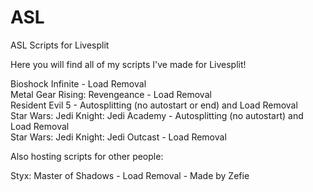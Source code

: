 # ASL
ASL Scripts for Livesplit

Here you will find all of my scripts I've made for Livesplit!

Bioshock Infinite - Load Removal  
Metal Gear Rising: Revengeance - Load Removal  
Resident Evil 5 - Autosplitting (no autostart or end) and Load Removal  
Star Wars: Jedi Knight: Jedi Academy - Autosplitting (no autostart) and Load Removal  
Star Wars: Jedi Knight: Jedi Outcast - Load Removal

Also hosting scripts for other people:

Styx: Master of Shadows - Load Removal - Made by Zefie  
